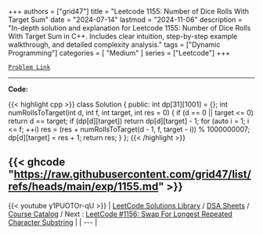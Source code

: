 
+++
authors = ["grid47"]
title = "Leetcode 1155: Number of Dice Rolls With Target Sum"
date = "2024-07-14"
lastmod = "2024-11-06"
description = "In-depth solution and explanation for Leetcode 1155: Number of Dice Rolls With Target Sum in C++. Includes clear intuition, step-by-step example walkthrough, and detailed complexity analysis."
tags = ["Dynamic Programming"]
categories = [
    "Medium"
]
series = ["Leetcode"]
+++



[`Problem Link`](https://leetcode.com/problems/number-of-dice-rolls-with-target-sum/description/)

---
**Code:**

{{< highlight cpp >}}
class Solution {
public:
    int dp[31][1001] = {};
    int numRollsToTarget(int d, int f, int target, int res = 0) {
        if (d == 0 || target <= 0) return d == target;
        if (dp[d][target]) return dp[d][target] - 1;
        for (auto i = 1; i <= f; ++i)
            res = (res + numRollsToTarget(d - 1, f, target - i)) % 1000000007;
        dp[d][target] = res + 1;
        return res;
    }
};
{{< /highlight >}}

{{< ghcode "https://raw.githubusercontent.com/grid47/list/refs/heads/main/exp/1155.md" >}}
---
{{< youtube y1PUOTOr-qU >}}
| [LeetCode Solutions Library](https://grid47.xyz/leetcode/) / [DSA Sheets](https://grid47.xyz/sheets/) / [Course Catalog](https://grid47.xyz/courses/) / Next : [LeetCode #1156: Swap For Longest Repeated Character Substring](https://grid47.xyz/leetcode/solution-1156-swap-for-longest-repeated-character-substring/) |
| --- |
